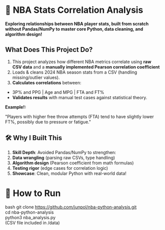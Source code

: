 # 🏀 NBA Stats Correlation Analysis
**Exploring relationships between NBA player stats, built from scratch without Pandas/NumPy to master core Python, data cleaning, and algorithm design!**  
## What Does This Project Do?
1. This project analyzes how different NBA metrics correlate using **raw CSV data**  and a **manually implemented Pearson correlation coefficient**
2. Loads & cleans 2024 NBA season stats from a CSV (handling missing/outlier values).
3. **Calculates correlations**  between:
- 3P% and PPG | Age and MPG | FTA and FT%
- **Validates results** with manual test cases against statistical theory.

**Example!:**

"Players with higher free throw attempts (FTA) tend to have slightly lower FT%, possibly due to pressure or fatigue."

## 🛠️ Why I Built This
1. **Skill Depth**: Avoided Pandas/NumPy to strengthen:
2. **Data wrangling** (parsing raw CSVs, type handling)
3. **Algorithm design** (Pearson coefficient from math formulas)
4. **Testing rigor** (edge cases for correlation logic)
5. **Showcase**: Clean, modular Python with real-world data!

# 🚀 How to Run
bash
git clone https://github.com/junpol/nba-python-analysis.git  
cd nba-python-analysis  
python3 nba_analysis.py  
(CSV file included in /data)
